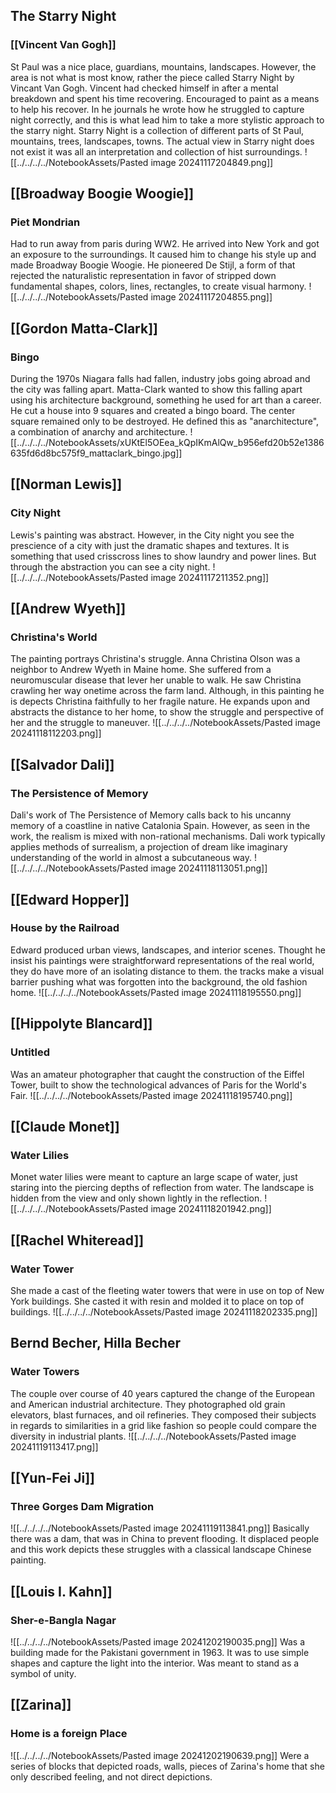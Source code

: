 ## The Starry Night
### [[Vincent Van Gogh]]
St Paul was a nice place, guardians, mountains, landscapes. However, the area is not what is most know, rather the piece called Starry Night by Vincant Van Gogh. Vincent had checked himself in after a mental breakdown and spent his time recovering. Encouraged to paint as a means to help his recover. In he journals he wrote how he struggled to capture night correctly, and this is what lead him to take a more stylistic approach to the starry night. Starry Night is a collection of different parts of St Paul, mountains, trees, landscapes, towns. The actual view in Starry night does not exist it was all an interpretation and collection of hist surroundings.
![[../../../../NotebookAssets/Pasted image 20241117204849.png]]

## [[Broadway Boogie Woogie]]
### Piet Mondrian
Had to run away from paris during WW2. He arrived into New York and got an exposure to the surroundings. It caused him to change his style up and made Broadway Boogie Woogie. He pioneered De Stijl, a form of that rejected the naturalistic representation in favor of stripped down fundamental shapes, colors, lines, rectangles, to create visual harmony. 
![[../../../../NotebookAssets/Pasted image 20241117204855.png]]
## [[Gordon Matta-Clark]]
### Bingo
During the 1970s Niagara falls had fallen, industry jobs going abroad and the city was falling apart. Matta-Clark wanted to show this falling apart using his architecture background, something he used for art than a career. He cut a house into 9 squares and created a bingo board. The center square remained only to be destroyed. He defined this as "anarchitecture", a combination of anarchy and architecture. 
![[../../../../NotebookAssets/xUKtEl5OEea_kQpIKmAlQw_b956efd20b52e1386635fd6d8bc575f9_mattaclark_bingo.jpg]]

## [[Norman Lewis]]
### City Night
Lewis's painting was abstract. However, in the City night you see the prescience of a city with just the dramatic shapes and textures. It is something that used crisscross lines to show laundry and power lines. But through the abstraction you can see a city night.
![[../../../../NotebookAssets/Pasted image 20241117211352.png]]
## [[Andrew Wyeth]]
### Christina's World
The painting portrays Christina's struggle. Anna Christina Olson was a neighbor to Andrew Wyeth in Maine home. She suffered from a neuromuscular disease that lever her unable to walk. He saw Christina crawling her way onetime across the farm land. Although, in this painting he is depects Christina faithfully to her fragile nature. He expands upon and abstracts the distance to her home, to show the struggle and perspective of her and the struggle to maneuver. 
![[../../../../NotebookAssets/Pasted image 20241118112203.png]]
## [[Salvador Dali]]
### The Persistence of Memory
Dali's work of The Persistence of Memory calls back to his uncanny memory of a coastline in native Catalonia Spain. However, as seen in the work, the realism is mixed with non-rational mechanisms. Dali work typically applies methods of surrealism, a projection of dream like imaginary understanding of the world in almost a subcutaneous way. 
![[../../../../NotebookAssets/Pasted image 20241118113051.png]]
## [[Edward Hopper]]
### House by the Railroad
Edward produced urban views, landscapes, and interior scenes. Thought he insist his paintings were straightforward representations of the real world, they do have more of an isolating distance to them. the tracks make a visual barrier pushing what was forgotten into the background, the old fashion home. 
![[../../../../NotebookAssets/Pasted image 20241118195550.png]]
## [[Hippolyte Blancard]]
### Untitled

Was an amateur photographer that caught the construction of the Eiffel Tower, built to show the technological advances of Paris for the World's Fair. 
![[../../../../NotebookAssets/Pasted image 20241118195740.png]]
## [[Claude Monet]]
### Water Lilies
Monet water lilies were meant to capture an large scape of water, just staring into the piercing depths of reflection from water. The landscape is hidden from the view and only shown lightly in the reflection. 
![[../../../../NotebookAssets/Pasted image 20241118201942.png]]

## [[Rachel Whiteread]]
### Water Tower
She made a cast of the fleeting water towers that were in use on top of New York buildings. She casted it with resin and molded it to place on top of buildings.
![[../../../../NotebookAssets/Pasted image 20241118202335.png]]
## Bernd Becher, Hilla Becher
### Water Towers
The couple over course of 40 years captured the change of the European and American industrial architecture. They photographed old grain elevators, blast furnaces, and oil refineries. They composed their subjects in regards to similarities in a grid like fashion so people could compare the diversity in industrial plants.
![[../../../../NotebookAssets/Pasted image 20241119113417.png]]
## [[Yun-Fei Ji]]
### Three Gorges Dam Migration

![[../../../../NotebookAssets/Pasted image 20241119113841.png]]
Basically there was a dam, that was in China to prevent flooding. It displaced people and this work depicts these struggles with a classical landscape Chinese painting. 

## [[Louis I. Kahn]]
### Sher-e-Bangla Nagar
![[../../../../NotebookAssets/Pasted image 20241202190035.png]]
Was a building made for the Pakistani government in 1963. It was to use simple shapes and capture the light into the interior. Was meant to stand as a symbol of unity. 

## [[Zarina]]
### Home is a foreign Place
![[../../../../NotebookAssets/Pasted image 20241202190639.png]]
Were a series of blocks that depicted roads, walls, pieces of Zarina's home that she only described feeling, and not direct depictions. 
